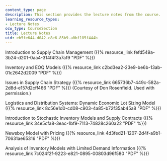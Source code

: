 ```yaml
---
content_type: page
description: This section provides the lecture notes from the course.
learning_resource_types:
- Lecture Notes
ocw_type: CourseSection
title: Lecture Notes
uid: eb5fe644-d042-c8e6-85b9-a0bf185f444b
---
```


Introduction to Supply Chain Management ({{% resource_link fefd549a-3b24-d201-0aa4-314f4f3a7af9 "PDF" %}})

Inventory and EOQ Models ({{% resource_link c2bd3ea2-23e9-be6b-13ab-01c2642d2009 "PDF" %}})

Issues in Supply Chain Strategy ({{% resource_link 665736b7-449c-582a-2d8d-e157d2cff466 "PDF" %}}) (Courtesy of Don Rosenfield. Used with permission.)

Logistics and Distribution Systems: Dynamic Economic Lot Sizing Model ({{% resource_link 8c56e1d0-cd08-c903-4a85-b72f35ab45a8 "PDF" %}})

Introduction to Stochastic Inventory Models and Supply Contracts ({{% resource_link 34e5cfa8-3eac-1bf9-7113-74828c260a22 "PDF" %}})

Newsboy Model with Pricing ({{% resource_link 4d3fed21-1207-2d4f-a9b1-70631ae65316 "PDF" %}})

Analysis of Inventory Models with Limited Demand Information ({{% resource_link 7c024f2f-9223-e821-0895-00803d96f580 "PDF" %}})